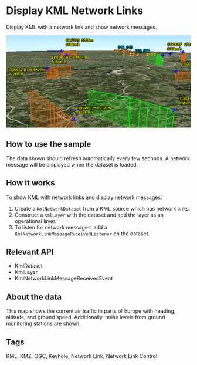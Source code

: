 <h1>Display KML Network Links</h1>

<p>Display KML with a network link and show network messages.</p>

<p><img src="DisplayKMLNetworkLinks.png"/></p>

<h2>How to use the sample</h2>

<p>The data shown should refresh automatically every few seconds. A network message will be displayed when the dataset is loaded.</p>

<h2>How it works</h2>

<p>To show KML with network links and display network messages:</p>

<ol>
    <li>Create a <code>KmlNetworkDataset</code> from a KML source which has network links.</li>
    <li>Construct a <code>KmlLayer</code> with the dataset and add the layer as an operational layer.</li>
    <li>To listen for network messages, add a <code>KmlNetworkLinkMessageReceivedListener</code> on the dataset.</li>
</ol>

<h2>Relevant API</h2>

<ul>
<li>KmlDataset</li>
<li>KmlLayer</li>
<li>KmlNetworkLinkMessageReceivedEvent</li>
</ul>

<h2>About the data</h2>

<p>This map shows the current air traffic in parts of Europe with heading, altitude, and ground speed. Additionally, noise levels from ground monitoring stations are shown.</p>

<h2>Tags</h2>

<p>KML, KMZ, OGC, Keyhole, Network Link, Network Link Control</p>